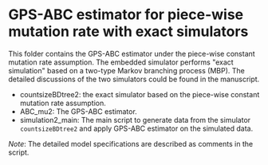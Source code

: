 # GPS-ABC estimator for piece-wise mutation rate with exact simulators

This folder contains the GPS-ABC estimator under the piece-wise constant mutation rate assumption. The embedded simulator performs "exact simulation" based on a two-type Markov branching process (MBP). The detailed discussions of the two simulators could be found in the manuscript.
* countsizeBDtree2: the exact simulator based on the piece-wise constant mutation rate assumption.
* ABC_mu2: The GPS-ABC estimator.
* simulation2_main: The main script to generate data from the simulator `countsizeBDtree2` and apply GPS-ABC estimator on the simulated data.

*Note*: The detailed model specifications are described as comments in the script.  
